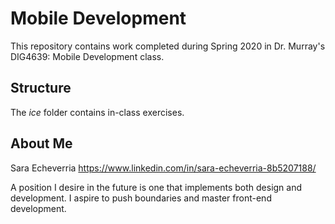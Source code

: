 # Mobile Development
This repository contains work completed during Spring 2020 in Dr. Murray's DIG4639: Mobile Development class.

## Structure
The *ice* folder contains in-class exercises. 

## About Me
Sara Echeverria 
https://www.linkedin.com/in/sara-echeverria-8b5207188/

A position I desire in the future is one that implements both design and development. I aspire to push boundaries and master front-end development. 

